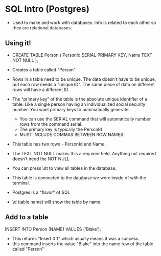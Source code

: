 # SQL Intro (Postgres)

- Used to make and work with databases. Info is related to each other so they are relational databases.

## Using it!

- CREATE TABLE Person (
  PersonId SERIAL PRIMARY KEY,
  Name TEXT NOT NULL
  );

- Creates a table called "Person"
- Rows in a table need to be unique. The data doesn't have to be unique, but each row needs a "unique ID". The same piece of data on different rows will have a different ID.
- The "primary key" of the table is the absolute unique identifier of a table. Like a single person having an individualized social security number. You want primary keys to automatically generate.
  - You can use the SERIAL command that will automatically number rows from the command serial.
  - The primary key is typically the PersonId
  - MUST INCLUDE COMMAS BETWEEN ROW NAMES
- This table has two rows - PersonId and Name.
- The TEXT NOT NULL makes this a required field. Anything not required doesn't need the NOT NULL
- You can press \dt to view all tables in the database.
- This table is connected to the database we were inside of with the terminal.
- Postgres is a "flavor" of SQL
- \d (table name) will show the table by name

## Add to a table

INSERT INTO Person (NAME) VALUES ('Blake');

- This returns "Insert 0 1" which usually means it was a success.
- this command inserts the value "Blake" into the name row of the table called "Person"
